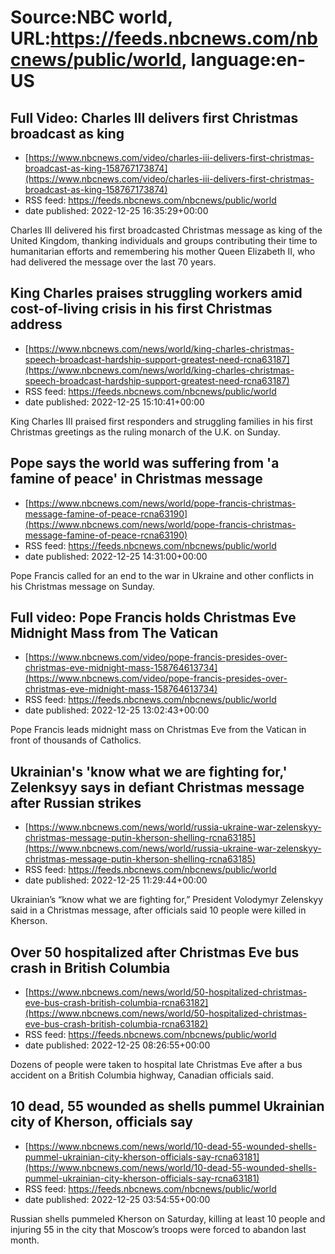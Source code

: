 # Source:NBC world, URL:https://feeds.nbcnews.com/nbcnews/public/world, language:en-US

## Full Video: Charles III delivers first Christmas broadcast as king
 - [https://www.nbcnews.com/video/charles-iii-delivers-first-christmas-broadcast-as-king-158767173874](https://www.nbcnews.com/video/charles-iii-delivers-first-christmas-broadcast-as-king-158767173874)
 - RSS feed: https://feeds.nbcnews.com/nbcnews/public/world
 - date published: 2022-12-25 16:35:29+00:00

Charles III delivered his first broadcasted Christmas message as king of the United Kingdom, thanking individuals and groups contributing their time to humanitarian efforts and remembering his mother Queen Elizabeth II, who had delivered the message over the last 70 years.

## King Charles praises struggling workers amid cost-of-living crisis in his first Christmas address
 - [https://www.nbcnews.com/news/world/king-charles-christmas-speech-broadcast-hardship-support-greatest-need-rcna63187](https://www.nbcnews.com/news/world/king-charles-christmas-speech-broadcast-hardship-support-greatest-need-rcna63187)
 - RSS feed: https://feeds.nbcnews.com/nbcnews/public/world
 - date published: 2022-12-25 15:10:41+00:00

King Charles III praised first responders and struggling families in his first Christmas greetings as the ruling monarch of the U.K. on Sunday.

## Pope says the world was suffering from 'a famine of peace' in Christmas message
 - [https://www.nbcnews.com/news/world/pope-francis-christmas-message-famine-of-peace-rcna63190](https://www.nbcnews.com/news/world/pope-francis-christmas-message-famine-of-peace-rcna63190)
 - RSS feed: https://feeds.nbcnews.com/nbcnews/public/world
 - date published: 2022-12-25 14:31:00+00:00

Pope Francis called for an end to the war in Ukraine and other conflicts in his Christmas message on Sunday.

## Full video: Pope Francis holds Christmas Eve Midnight Mass from The Vatican
 - [https://www.nbcnews.com/video/pope-francis-presides-over-christmas-eve-midnight-mass-158764613734](https://www.nbcnews.com/video/pope-francis-presides-over-christmas-eve-midnight-mass-158764613734)
 - RSS feed: https://feeds.nbcnews.com/nbcnews/public/world
 - date published: 2022-12-25 13:02:43+00:00

Pope Francis leads midnight mass on Christmas Eve from the Vatican in front of thousands of Catholics.

## Ukrainian's 'know what we are fighting for,' Zelenksyy says in defiant Christmas message after Russian strikes
 - [https://www.nbcnews.com/news/world/russia-ukraine-war-zelenskyy-christmas-message-putin-kherson-shelling-rcna63185](https://www.nbcnews.com/news/world/russia-ukraine-war-zelenskyy-christmas-message-putin-kherson-shelling-rcna63185)
 - RSS feed: https://feeds.nbcnews.com/nbcnews/public/world
 - date published: 2022-12-25 11:29:44+00:00

Ukrainian’s “know what we are fighting for,” President Volodymyr Zelenskyy said in a Christmas message, after officials said 10 people were killed in Kherson.

## Over 50 hospitalized after Christmas Eve bus crash in British Columbia
 - [https://www.nbcnews.com/news/world/50-hospitalized-christmas-eve-bus-crash-british-columbia-rcna63182](https://www.nbcnews.com/news/world/50-hospitalized-christmas-eve-bus-crash-british-columbia-rcna63182)
 - RSS feed: https://feeds.nbcnews.com/nbcnews/public/world
 - date published: 2022-12-25 08:26:55+00:00

Dozens of people were taken to hospital late Christmas Eve after a bus accident on a British Columbia highway, Canadian officials said.

## 10 dead, 55 wounded as shells pummel Ukrainian city of Kherson, officials say
 - [https://www.nbcnews.com/news/world/10-dead-55-wounded-shells-pummel-ukrainian-city-kherson-officials-say-rcna63181](https://www.nbcnews.com/news/world/10-dead-55-wounded-shells-pummel-ukrainian-city-kherson-officials-say-rcna63181)
 - RSS feed: https://feeds.nbcnews.com/nbcnews/public/world
 - date published: 2022-12-25 03:54:55+00:00

Russian shells pummeled Kherson on Saturday, killing at least 10 people and injuring 55 in the city that Moscow’s troops were forced to abandon last month.

